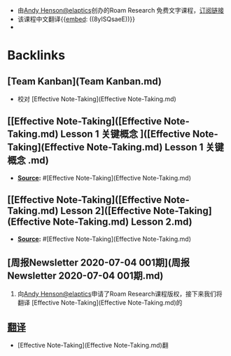 - 由[Andy Henson@elaptics](https://twitter.com/elaptics)创办的Roam Research 免费文字课程，[订阅链接](https://roam.elaptics.co.uk/learn)
- 该课程中文翻译{{[embed](embed.md): ((8yISQsaeE))}}
- 

# Backlinks
## [Team Kanban](Team Kanban.md)
- 校对 [Effective Note-Taking](Effective Note-Taking.md)

## [[Effective Note-Taking]([Effective Note-Taking.md) Lesson 1 关键概念 ]([Effective Note-Taking](Effective Note-Taking.md) Lesson 1 关键概念 .md)
- **[Source](Source.md):** #[Effective Note-Taking](Effective Note-Taking.md)

## [[Effective Note-Taking]([Effective Note-Taking.md) Lesson 2]([Effective Note-Taking](Effective Note-Taking.md) Lesson 2.md)
- **[Source](Source.md):** #[Effective Note-Taking](Effective Note-Taking.md)

## [周报Newsletter 2020-07-04 001期](周报Newsletter 2020-07-04 001期.md)

1. 向[Andy Henson@elaptics](https://twitter.com/elaptics)申请了Roam Research课程版权，接下来我们将翻译 [Effective Note-Taking](Effective Note-Taking.md)的

## [翻译](翻译.md)
- [Effective Note-Taking](Effective Note-Taking.md)翻

